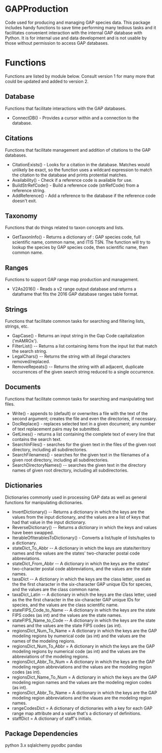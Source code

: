 # GAPProduction
Code used for producing and managing GAP species data.  This package includes handy functions to save time performing many tedious tasks and it facilitates convenient interaction with the internal GAP database with Python.  It is for internal use and data development and is not usable by those without permission to access GAP databases.

# Functions
Functions are listed by module below.  Consult version 1 for many more that could be updated and added to version 2.

## Database
Functions that facilitate interactions with the GAP databases.

* ConnectDB() - Provides a cursor within and a connection to the database.

## Citations
Functions that facilitate management and addition of citations to the GAP databases.

* CitationExists() - Looks for a citation in the database.  Matches would unlikely be exact, so the function uses a wildcard expression to match the citation to the database and prints protential matches.
* Availability() - Check if a reference code is available for use. 
* BuildStrRefCode() - Build a reference code (strRefCode) from a reference string.
* AddReference() - Add a reference to the database if the reference code doesn't exit.

## Taxonomy
Functions that do things related to taxon concepts and lists.

* GetTaxonInfo() - Returns a dictionary of : GAP species code, full scientific name, common name, and ITIS TSN.  The function will try to lookup the species by GAP species code, then scientific name, then common name.

## Ranges
Functions to support GAP range map production and management.

* V2As2016() - Reads a v2 range output database and returns a dataframe that fits the 2016 GAP database ranges table format.

## Strings
Functions that facilitate common tasks for searching and filtering lists, strings, etc.

* GapCase() - Returns an input string in the Gap Code capitalization ('mAMROx').
* FilterList() -- Returns a list containing items from the input list that match the search string.
* LegalChars() -- Returns the string with all illegal characters removed/replaced.
* RemoveRepeats() -- Returns the string with all adjacent, duplicate occurrences of the given search string reduced to a single occurrence.

## Documents
Functions that facilitate common tasks for searching and manipulating text files.

* Write() - appends to (default) or overwrites a file with the text of the second argument; creates the file and even the directories, if necessary.
* DocReplace() - replaces selected text in a given document; any number of text replacement pairs may be submitted.
* GetLines() - returns a list containing the complete text of every line that contains the search text.
* SearchInFiles() - searches for the given text in the files of the given root directory, including all subdirectories.
* SearchFilenames() - searches for the given text in the filenames of a given root directory, including all subdirectories.
* SearchDirectoryNames() -- searches the given text in the directory names of given root directory, including all subdirectories.

## Dictionaries
Dictionaries commonly used in processing GAP data as well as general functions for manipulating dictionaries.

* InvertDictionary() -- Returns a dictionary in which the keys are the values from the input dictionary, and the values are a list of keys that had that value in the input dictionary.
* ReverseDictionary() -- Returns a dictionary in which the keys and values have been swapped.
* IterableOfIterablesToDictionary() - Converts a list/tuple of lists/tuples to a dictionary.
* stateDict_To_Abbr -- A dictionary in which the keys are state/territory names and the values are the states' two-character postal code abbreviations.
* stateDict_From_Abbr -- A dictionary in which the keys are the states' two-character postal code abbreviations, and the values are the state names.
* taxaDict -- A dictionary in which the keys are the class letter, used as the the first character in the six-character GAP unique IDs for species, and the values are the class common name.
* taxaDict_Latin -- A dictionary in which the keys are the class letter, used as the the first character in the six-character GAP unique IDs for species, and the values are the class scientific name.
* stateFIPS_Code_to_Name -- A dictionary in which the keys are the state FIPS codes (as int) and the values are the state names.
* stateFIPS_Name_to_Code -- A dictionary in which the keys are the state names and the values are the state FIPS codes (as int).
* regionsDict_Num_To_Name = A dictionary in which the keys are the GAP modeling regions by numerical code (as int) and the values are the names of the modeling regions.
* regionsDict_Num_To_Abbr = A dictionary in which the keys are the GAP modeling regions by numerical code (as int) and the values are the abbreviations of the modeling regions.
* regionsDict_Abbr_To_Num = A dictionary in which the keys are the GAP modeling region abbreviations and the values are the modeling region codes (as int).
* regionsDict_Name_To_Num = A dictionary in which the keys are the GAP modeling region names and the values are the modeling region codes (as int).
* regionsDict_Abbr_To_Name = A dictionary in which the keys are the GAP modeling region abbreviations and the vlaues are the modeling region names.
* rangeCodesDict = A dictionary of dictionaries with a key for each GAP range map attribute and a value that's a dictionary of definitions.
* staffDict = A dictionary of staff's initials.

## Package Dependencies
python 3.x
sqlalchemy
pyodbc
pandas
